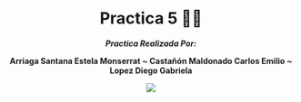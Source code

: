 <div align="center">

# **Practica 5** 🦊🤖

</div>



<div align="center">
<b> <em> Practica Realizada Por: </em>

<b>Arriaga Santana Estela Monserrat  ~   Castañón Maldonado Carlos Emilio  ~ Lopez Diego Gabriela

</div>




<div align="center">

[![](https://media.giphy.com/media/v1.Y2lkPTc5MGI3NjExZTA4MTZmMDE4ZTU0YjU4OGUzNjNkY2QyZjYyZWNlNTk1MjFhNWY4MyZlcD12MV9pbnRlcm5hbF9naWZzX2dpZklkJmN0PWc/LFONYuvlOw72E/giphy.gif)](https://www.youtube.com/watch?v=h2eKImKZviw)

</div>
